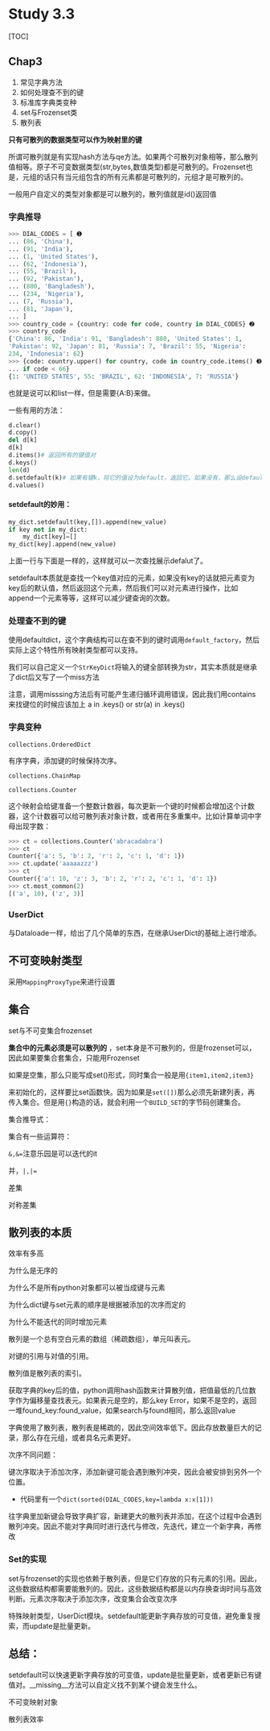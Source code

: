 # Study 3.3

[TOC]

## Chap3

1. 常见字典方法
2. 如何处理查不到的键
3. 标准库字典类变种
4. set与Frozenset类
5. 散列表

**只有可散列的数据类型可以作为映射里的键**

所谓可散列就是有实现hash方法与qe方法。如果两个可散列对象相等，那么散列值相等。原子不可变数据类型(str,bytes,数值类型)都是可散列的。Frozenset也是，元组的话只有当元组包含的所有元素都是可散列的，元组才是可散列的。

一般用户自定义的类型对象都是可以散列的，散列值就是id()返回值

### 字典推导

```python
>>> DIAL_CODES = [ ➊
... (86, 'China'),
... (91, 'India'),
... (1, 'United States'),
... (62, 'Indonesia'),
... (55, 'Brazil'),
... (92, 'Pakistan'),
... (880, 'Bangladesh'),
... (234, 'Nigeria'),
... (7, 'Russia'),
... (81, 'Japan'),
... ]
>>> country_code = {country: code for code, country in DIAL_CODES} ➋
>>> country_code
{'China': 86, 'India': 91, 'Bangladesh': 880, 'United States': 1,
'Pakistan': 92, 'Japan': 81, 'Russia': 7, 'Brazil': 55, 'Nigeria':
234, 'Indonesia': 62}
>>> {code: country.upper() for country, code in country_code.items() ➌
... if code < 66}
{1: 'UNITED STATES', 55: 'BRAZIL', 62: 'INDONESIA', 7: 'RUSSIA'}
```

也就是说可以和list一样，但是需要{A:B}来做。

一些有用的方法：

```python
d.clear()
d.copy()
del d[k]
d[k]
d.items()# 返回所有的键值对
d.keys()
len(d)
d.setdefault(k)# 如果有键k，将它的值设为default，返回它。如果没有，那么设default，然后返回default
d.values()
```

#### setdefault的妙用：

```python
my_dict.setdefault(key,[]).append(new_value)
if key not in my_dict:
	my_dict[key]=[]
my_dict[key].append(new_value)
```

上面一行与下面是一样的，这样就可以一次查找展示defalut了。

setdefault本质就是查找一个key值对应的元素，如果没有key的话就把元素变为key后的默认值，然后返回这个元素，然后我们可以对元素进行操作，比如append一个元素等等，这样可以减少键查询的次数。



### 处理查不到的键

使用defaultdict，这个字典结构可以在查不到的键时调用`default_factory`，然后实际上这个特性所有映射类型都可以支持。

我们可以自己定义一个`StrKeyDict`将输入的键全部转换为str，其实本质就是继承了dict后又写了一个miss方法

注意，调用misssing方法后有可能产生递归循环调用错误，因此我们用contains来找键位的时候应该加上 a in .keys() or str(a) in .keys()

### 字典变种

`collections.OrderedDict`

有序字典，添加键的时候保持次序。

`collections.ChainMap`

`collections.Counter`

这个映射会给键准备一个整数计数器，每次更新一个键的时候都会增加这个计数器，这个计数器可以给可散列表对象计数，或者用在多重集中。比如计算单词中字母出现字数：

```python
>>> ct = collections.Counter('abracadabra')
>>> ct
Counter({'a': 5, 'b': 2, 'r': 2, 'c': 1, 'd': 1})
>>> ct.update('aaaaazzz')
>>> ct
Counter({'a': 10, 'z': 3, 'b': 2, 'r': 2, 'c': 1, 'd': 1})
>>> ct.most_common(2)
[('a', 10), ('z', 3)]
```

### UserDict

与Dataloade一样，给出了几个简单的东西，在继承UserDict的基础上进行增添。

## 不可变映射类型

采用`MappingProxyType`来进行设置

## 集合

set与不可变集合frozenset



**集合中的元素必须是可以散列的** ，set本身是不可散列的，但是frozenset可以，因此如果要集合套集合，只能用Frozenset

如果是空集，那么只能写成set()形式，同时集合一般是用`{item1,item2,item3}`

来初始化的，这样要比set函数快。因为如果是`set([])`那么必须先新建列表，再传入集合。但是用`{}`构造的话，就会利用一个`BUILD_SET`的字节码创建集合。

集合推导式：

集合有一些运算符：

`&,&=`注意乐园是可以迭代的it

并，`|,|=`

差集

对称差集

## 散列表的本质

效率有多高

为什么是无序的

为什么不是所有python对象都可以被当成键与元素

为什么dict键与set元素的顺序是根据被添加的次序而定的

为什么不能迭代的同时增加元素

散列是一个总有空白元素的数组（稀疏数组），单元叫表元。

对键的引用与对值的引用。

散列值是散列表的索引。



获取字典的key后的值，python调用hash函数来计算散列值，把值最低的几位数字作为偏移量查找表元。如果表元是空的，那么key Error，如果不是空的，返回一堆found_key:found_value，如果search与found相同，那么返回value

字典使用了散列表，散列表是稀疏的，因此空间效率低下。因此存放数量巨大的记录，那么存在元组，或者具名元素更好。

次序不同问题：

键次序取决于添加次序，添加新键可能会遇到散列冲突，因此会被安排到另外一个位置。

* 代码里有一个`dict(sorted(DIAL_CODES,key=lambda x:x[1]))`

往字典里加新键会导致字典扩容，新建更大的散列表并添加，在这个过程中会遇到散列冲突。因此不能对字典同时进行迭代与修改，先迭代，建立一个新字典，再修改

### Set的实现

set与frozenset的实现也依赖于散列表，但是它们存放的只有元素的引用。因此，这些数据结构都需要能散列的。因此，这些数据结构都是以内存换查询时间与高效判断。元素次序取决于添加次序，改变集合会改变次序

特殊映射类型，UserDict模块。setdefault能更新字典存放的可变值，避免重复搜索，而update是批量更新。

## 总结：

setdefault可以快速更新字典存放的可变值，update是批量更新，或者更新已有键值对。__missing__方法可以自定义找不到某个键会发生什么。

不可变映射对象

散列表效率




